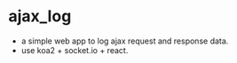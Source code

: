 # ajax_log

- a simple web app to log ajax request and response data. 
- use koa2 + socket.io + react.
